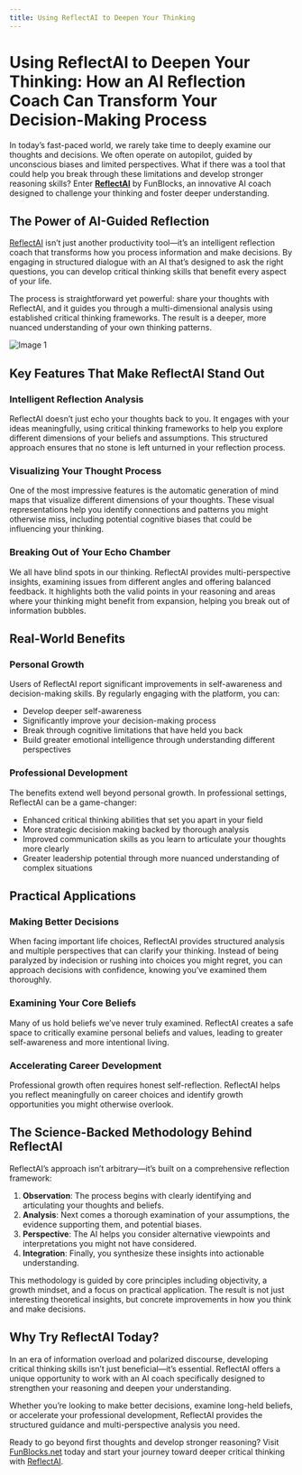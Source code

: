 ```yaml
---
title: Using ReflectAI to Deepen Your Thinking
---
```


# Using ReflectAI to Deepen Your Thinking: How an AI Reflection Coach Can Transform Your Decision-Making Process

In today’s fast-paced world, we rarely take time to deeply examine our thoughts and decisions. We often operate on autopilot, guided by unconscious biases and limited perspectives. What if there was a tool that could help you break through these limitations and develop stronger reasoning skills? Enter **[ReflectAI](https://www.funblocks.net/aitools/reflection)** by FunBlocks, an innovative AI coach designed to challenge your thinking and foster deeper understanding.

The Power of AI-Guided Reflection
---------------------------------

[ReflectAI](https://www.funblocks.net/aitools/reflection) isn’t just another productivity tool—it’s an intelligent reflection coach that transforms how you process information and make decisions. By engaging in structured dialogue with an AI that’s designed to ask the right questions, you can develop critical thinking skills that benefit every aspect of your life.

The process is straightforward yet powerful: share your thoughts with ReflectAI, and it guides you through a multi-dimensional analysis using established critical thinking frameworks. The result is a deeper, more nuanced understanding of your own thinking patterns.

![Image 1](/img/uploads/2025/02/Screenshot-2025-02-28-at-4.01.06-PM.png)

Key Features That Make ReflectAI Stand Out
------------------------------------------

### Intelligent Reflection Analysis

ReflectAI doesn’t just echo your thoughts back to you. It engages with your ideas meaningfully, using critical thinking frameworks to help you explore different dimensions of your beliefs and assumptions. This structured approach ensures that no stone is left unturned in your reflection process.

### Visualizing Your Thought Process

One of the most impressive features is the automatic generation of mind maps that visualize different dimensions of your thoughts. These visual representations help you identify connections and patterns you might otherwise miss, including potential cognitive biases that could be influencing your thinking.

### Breaking Out of Your Echo Chamber

We all have blind spots in our thinking. ReflectAI provides multi-perspective insights, examining issues from different angles and offering balanced feedback. It highlights both the valid points in your reasoning and areas where your thinking might benefit from expansion, helping you break out of information bubbles.

Real-World Benefits
-------------------

### Personal Growth

Users of ReflectAI report significant improvements in self-awareness and decision-making skills. By regularly engaging with the platform, you can:

*   Develop deeper self-awareness
*   Significantly improve your decision-making process
*   Break through cognitive limitations that have held you back
*   Build greater emotional intelligence through understanding different perspectives

### Professional Development

The benefits extend well beyond personal growth. In professional settings, ReflectAI can be a game-changer:

*   Enhanced critical thinking abilities that set you apart in your field
*   More strategic decision making backed by thorough analysis
*   Improved communication skills as you learn to articulate your thoughts more clearly
*   Greater leadership potential through more nuanced understanding of complex situations

Practical Applications
----------------------

### Making Better Decisions

When facing important life choices, ReflectAI provides structured analysis and multiple perspectives that can clarify your thinking. Instead of being paralyzed by indecision or rushing into choices you might regret, you can approach decisions with confidence, knowing you’ve examined them thoroughly.

### Examining Your Core Beliefs

Many of us hold beliefs we’ve never truly examined. ReflectAI creates a safe space to critically examine personal beliefs and values, leading to greater self-awareness and more intentional living.

### Accelerating Career Development

Professional growth often requires honest self-reflection. ReflectAI helps you reflect meaningfully on career choices and identify growth opportunities you might otherwise overlook.

The Science-Backed Methodology Behind ReflectAI
-----------------------------------------------

ReflectAI’s approach isn’t arbitrary—it’s built on a comprehensive reflection framework:

1.  **Observation**: The process begins with clearly identifying and articulating your thoughts and beliefs.
2.  **Analysis**: Next comes a thorough examination of your assumptions, the evidence supporting them, and potential biases.
3.  **Perspective**: The AI helps you consider alternative viewpoints and interpretations you might not have considered.
4.  **Integration**: Finally, you synthesize these insights into actionable understanding.

This methodology is guided by core principles including objectivity, a growth mindset, and a focus on practical application. The result is not just interesting theoretical insights, but concrete improvements in how you think and make decisions.

Why Try ReflectAI Today?
------------------------

In an era of information overload and polarized discourse, developing critical thinking skills isn’t just beneficial—it’s essential. ReflectAI offers a unique opportunity to work with an AI coach specifically designed to strengthen your reasoning and deepen your understanding.

Whether you’re looking to make better decisions, examine long-held beliefs, or accelerate your professional development, ReflectAI provides the structured guidance and multi-perspective analysis you need.

Ready to go beyond first thoughts and develop stronger reasoning? Visit [FunBlocks.net](https://www.funblocks.net/aitools) today and start your journey toward deeper critical thinking with [ReflectAI](https://www.funblocks.net/aitools/reflection).
